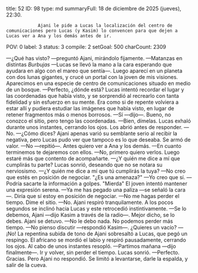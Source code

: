 title:          52
ID:             98
type:           md
summaryFull:    18 de diciembre de 2025 (jueves), 22:30.
                
                Ajani le pide a Lucas la localización del centro de comunicaciones pero Lucas (y Kasim) lo convencen para que dejen a Lucas ver a Ana y los demás antes de ir.
POV:            0
label:          3
status:         3
compile:        2
setGoal:        500
charCount:      2309


—¿Qué has visto? —preguntó Ajani, mirándolo fijamente.
—Matanzas en distintas *Burbujas* —Lucas se llevó la mano a la cara esperando que ayudara en algo con el mareo que sentía—. Luego aparecí en un planeta con dos lunas gigantes, y crucé un portal con la joven de mis visiones. Aparecimos en una especie de centro de comunicaciones situado en medio de un bosque.
—Perfecto, ¿dónde está?
Lucas intentó recordar el lugar y las coordenadas que había visto, y se sorprendió al recrearlo con tanta fidelidad y sin esfuerzo en su mente. Era como si de repente volviera a estar allí y pudiera estudiar las imágenes que había visto, en lugar de retener fragmentos más o menos borrosos.
—Sí —dijo—. Bueno, no conozco el sitio, pero tengo las coordenadas.
—Bien, dímelas.
Lucas exhaló durante unos instantes, cerrando los ojos. Los abrió antes de responder.
—No.
—¿Cómo dices?
Ajani apenas varió su semblante serio al recibir la negativa, pero Lucas pudo ver que tampoco es lo que deseaba. Se armó de valor.
—No —repitió—. Antes quiero ver a Ana y los demás.
—En cuanto terminemos te dejaremos con ellos.
—No, primero quiero verlos. Luego estaré más que contento de acompañarte.
—¿Y quién me dice a mí que cumplirás tu parte?
Lucas sonrió, deseando que no se notara su nerviosismo.
—¿Y quién me dice a mí que tú cumplirás la tuya?
—No creo que estés en posición de negociar.
"¿Es una amenaza?"
—Yo creo que sí.
—Podría sacarte la información a golpes.
"Mierda"
El joven intentó mantener una expresión serena.
—Ya me has pegado una paliza —se señaló la cara—. Diría que sí estoy en posición de negociar.
—No me hagas perder el tiempo. Dime el sitio.
—No.
Ajani respiró tranquilamente. A los pocos segundos se inclinó hacia Lucas y este retrocedió instintivamente.
—Se lo debemos, Ajani —dijo Kasim a través de la radio—. Mejor dicho, se lo debes.
Ajani se detuvo.
—No le debo nada. No podemos perder más tiempo.
—No pienso discutir —respondió Kasim—. ¿Quieres un vacío?
—¡No!
La repentina subida de tono de Ajani sobresaltó a Lucas, que pegó un respingo.
El africano se mordió el labio y respiró pausadamente, cerrando los ojos.
Al cabo de unos instantes resopló.
—Partimos mañana —dijo finalmente—. Ir y volver, sin perder el tiempo.
Lucas sonrió.
—Perfecto. Gracias.
Pero Ajani no respondió. Se limitó a levantarse, darle la espalda, y salir de la cueva.